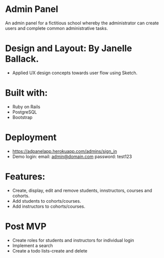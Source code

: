 # Admin Panel

An admin panel for a fictitious school whereby the administrator can create users and complete common administrative tasks.

# Design and Layout: By Janelle Ballack. 
* Applied UX design concepts towards user flow using Sketch.

# Built with:
* Ruby on Rails
* PostgreSQL
* Bootstrap

# Deployment
  * https://adpanelapp.herokuapp.com/admins/sign_in
  * Demo login: 
      email: admin@domain.com   password: test123
  
# Features:
* Create, display, edit and remove students, innstructors, courses and cohorts.
* Add students to cohorts/courses.
* Add instructors to cohorts/courses.

# Post MVP
* Create roles for students and instructors for individual login
* Implement a search 
* Create a todo lists-create and delete



